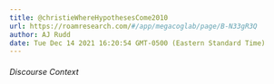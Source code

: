 ```yaml
---
title: @christieWhereHypothesesCome2010
url: https://roamresearch.com/#/app/megacoglab/page/B-N33gR3Q
author: AJ Rudd
date: Tue Dec 14 2021 16:20:54 GMT-0500 (Eastern Standard Time)
---
```




###### Discourse Context


